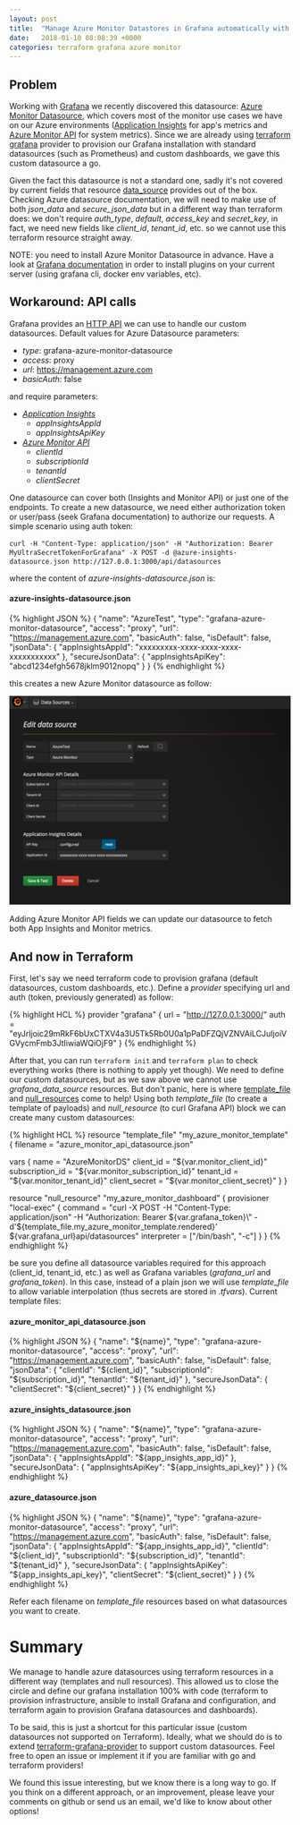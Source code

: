 ```yaml
---
layout: post
title:  "Manage Azure Monitor Datastores in Grafana automatically with Terraform"
date:   2018-01-10 08:08:39 +0000
categories: terraform grafana azure monitor
---
```


## Problem

Working with [Grafana][grafana] we recently discovered this datasource: [Azure Monitor
Datasource][azure-monitor-datasource], which covers most of the monitor use cases we have on our Azure environments
([Application Insights][application-insights] for app's metrics and [Azure Monitor API][azure-monitor] for system metrics). Since we are already using [terraform
grafana][terraform-grafana] provider to provision our Grafana installation with standard datasources (such as Prometheus) and
custom dashboards, we gave this custom datasource a go. 

Given the fact this datasource is not a standard one, sadly it's not covered by current fields that resource [data\_source][datasource]
provides out of the box. Checking Azure datasource documentation, we will need to make use of both *json_data* and *secure_json_data* but in a different way than terraform does: we don't require *auth_type*, *default*, *access_key* and *secret_key*, in fact, we need new fields like *client_id*, *tenant_id*, etc. so we cannot use this terraform resource straight away.

NOTE: you need to install Azure Monitor Datasource in advance. Have a look at [Grafana documentation][install-plugins] in order to install plugins
on your current server (using grafana cli, docker env variables, etc).

## Workaround: API calls

Grafana provides an [HTTP API][grafana-api] we can use to handle our custom datasources. Default values for Azure
Datasource parameters:

 * _type_: grafana-azure-monitor-datasource
 * _access_: proxy
 * _url_: https://management.azure.com
 * _basicAuth_: false

and require parameters:

 * *[Application Insights][config-app-insights]*
   * _appInsightsAppId_
   * _appInsightsApiKey_
 * *[Azure Monitor API][config-azure-monitor]*
   * _clientId_
   * _subscriptionId_
   * _tenantId_
   * _clientSecret_

One datasource can cover both (Insights and Monitor API) or just one of the endpoints. To create a new datasource, we need
either authorization token or user/pass (seek Grafana documentation) to authorize our requests. A simple scenario using
auth token:

```
curl -H "Content-Type: application/json" -H "Authorization: Bearer MyUltraSecretTokenForGrafana" -X POST -d @azure-insights-datasource.json http://127.0.0.1:3000/api/datasources
```

where the content of _azure-insights-datasource.json_ is:

#### azure-insights-datasource.json
{% highlight JSON %}
{
  "name": "AzureTest",
  "type": "grafana-azure-monitor-datasource",
  "access": "proxy",
  "url": "https://management.azure.com",
  "basicAuth": false,
  "isDefault": false,
  "jsonData": {
    "appInsightsAppId": "xxxxxxxxx-xxxx-xxxx-xxxx-xxxxxxxxxxx"
  },
  "secureJsonData": {
    "appInsightsApiKey": "abcd1234efgh5678jklm9012nopq"
  }
}
{% endhighlight %}

this creates a new Azure Monitor datasource as follow:

![Azure Monitor datasource](/datasource.png)

Adding Azure Monitor API fields we can update our datasource to fetch both App Insights and Monitor metrics.

## And now in Terraform

First, let's say we need terraform code to provision grafana (default datasources, custom dashboards, etc.). Define a
_provider_ specifying url and auth (token, previously generated) as follow:

{% highlight HCL %}
provider "grafana" {
  url  = "http://127.0.0.1:3000/"
  auth = "eyJrIjoic29mRkF6bUxCTXV4a3U5Tk5Rb0U0a1pPaDFZQjVZNVAiLCJuIjoiVGVycmFmb3JtIiwiaWQiOjF9"
}
{% endhighlight %}

After that, you can run `terraform init` and `terraform plan` to check everything works (there is nothing to apply yet
though). We need to define our custom datasources, but as we saw above we cannot use *grafana_data_source* resources.
But don't panic, here is where [template_file][template-file] and [null_resources][null-resource] come to help! Using
both _template\_file_ (to create a template of payloads) and _null\_resource_ (to curl Grafana API) block we can create
many custom datasources:

{% highlight HCL %}
resource "template_file" "my_azure_monitor_template" {
  filename = "azure_monitor_api_datasource.json"

  vars {
    name            = "AzureMonitorDS"
    client_id       = "${var.monitor_client_id}"
    subscription_id = "${var.monitor_subscription_id}"
    tenant_id       = "${var.monitor_tenant_id}"
    client_secret   = "${var.monitor_client_secret}"
  }
}

resource "null_resource" "my_azure_monitor_dashboard" {
  provisioner "local-exec" {
    command     = "curl -X POST -H \"Content-Type: application/json\" -H \"Authorization: Bearer ${var.grafana_token}\" -d'${template_file.my_azure_monitor_template.rendered}' ${var.grafana_url}api/datasources"
    interpreter = ["/bin/bash", "-c"]
  }
}
{% endhighlight %}

be sure you define all datasource variables required for this approach (client\_id, tenant\_id, etc.) as well as Grafana
variables (*grafana_url* and *grafana_token*). In this case, instead of a plain json we will use _template\_file_ to
allow variable interpolation (thus secrets are stored in _.tfvars_). Current template files:

#### azure\_monitor\_api\_datasource.json
{% highlight JSON %}
{
  "name": "${name}",
  "type": "grafana-azure-monitor-datasource",
  "access": "proxy",
  "url": "https://management.azure.com",
  "basicAuth": false,
  "isDefault": false,
  "jsonData": {
    "clientId": "${client_id}",
    "subscriptionId": "${subscription_id}",
    "tenantId": "${tenant_id}"
  },
  "secureJsonData": {
    "clientSecret": "${client_secret}"
  }
}
{% endhighlight %}

#### azure\_insights\_datasource.json
{% highlight JSON %}
{
  "name": "${name}",
  "type": "grafana-azure-monitor-datasource",
  "access": "proxy",
  "url": "https://management.azure.com",
  "basicAuth": false,
  "isDefault": false,
  "jsonData": {
    "appInsightsAppId": "${app_insights_app_id}"
  },
  "secureJsonData": {
    "appInsightsApiKey": "${app_insights_api_key}"
  }
}
{% endhighlight %}

#### azure\_datasource.json
{% highlight JSON %}
{
  "name": "${name}",
  "type": "grafana-azure-monitor-datasource",
  "access": "proxy",
  "url": "https://management.azure.com",
  "basicAuth": false,
  "isDefault": false,
  "jsonData": {
    "appInsightsAppId": "${app_insights_app_id}",
    "clientId": "${client_id}",
    "subscriptionId": "${subscription_id}",
    "tenantId": "${tenant_id}"
  },
  "secureJsonData": {
    "appInsightsApiKey": "${app_insights_api_key}",
    "clientSecret": "${client_secret}"
  }
}
{% endhighlight %}

Refer each filename on _template\_file_ resources based on what datasources you want to create.

# Summary

We manage to handle azure datasources using terraform resources in a different way (templates and null resources). This
allowed us to close the circle and define our grafana installation 100% with code (terraform to provision
infrastructure, ansible to install Grafana and configuration, and terraform again to provision Grafana datasources and
dashboards).

To be said, this is just a shortcut for this particular issue (custom datasources not supported on Terraform). Ideally,
what we should do is to extend [terraform-grafana-provider][terraform-grafana-provider] to support custom datasources.
Feel free to open an issue or implement it if you are familiar with go and terraform providers!

We found this issue interesting, but we know there is a long way to go.
If you think on a different approach, or an improvement, please leave your comments on github
or send us an email, we'd like to know about other options!

[grafana]:https://grafana.com/grafana
[azure-monitor-datasource]:https://grafana.com/plugins/grafana-azure-monitor-datasource
[application-insights]:https://docs.microsoft.com/en-us/azure/application-insights/
[azure-monitor]:https://docs.microsoft.com/en-us/azure/monitoring-and-diagnostics/monitoring-get-started
[terraform-grafana]:https://www.terraform.io/docs/providers/grafana/index.html
[datasource]:https://www.terraform.io/docs/providers/grafana/r/data_source.html
[grafana-api]:http://docs.grafana.org/http_api/data_source/
[config-app-insights]:https://dev.applicationinsights.io/quickstart/
[config-azure-monitor]:https://docs.microsoft.com/en-us/azure/azure-resource-manager/resource-group-create-service-principal-portal
[template-file]:https://www.terraform.io/docs/providers/template/d/file.html
[null-resource]:https://www.terraform.io/docs/providers/null/resource.html
[install-plugins]:http://docs.grafana.org/plugins/installation/
[terraform-grafana-provider]:https://github.com/terraform-providers/terraform-provider-grafana

